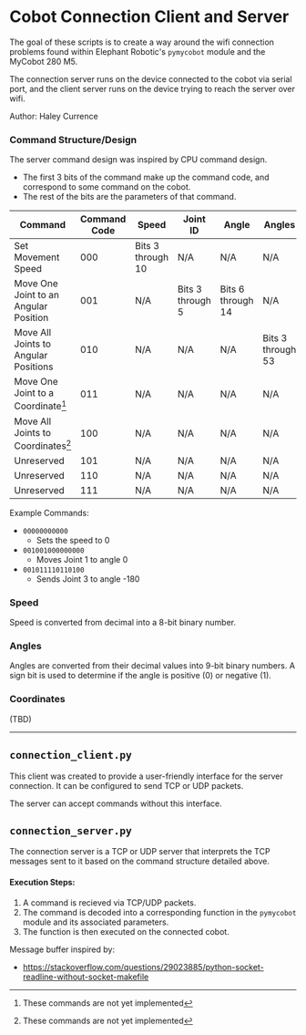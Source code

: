 # Cobot Connection Client and Server

The goal of these scripts is to create a way around the wifi connection problems found within Elephant Robotic's `pymycobot` module and the MyCobot 280 M5. 

The connection server runs on the device connected to the cobot via serial port, and the client server runs on the device trying to reach the server over wifi. 

Author: Haley Currence

### Command Structure/Design

The server command design was inspired by CPU command design. 
- The first 3 bits of the command make up the command code, and correspond to some command on the cobot. 
- The rest of the bits are the parameters of that command.


| Command | Command Code |  Speed | Joint ID | Angle | Angles | Coordinate | Coordinates
| --- | --- | --- | --- | --- | --- | --- | --- |
| Set Movement Speed | 000 | Bits 3 through 10 | N/A | N/A | N/A | N/A | N/A |
| Move One Joint to an Angular Position | 001 | N/A | Bits 3 through 5 | Bits 6 through 14 | N/A | N/A | N/A |
| Move All Joints to Angular Positions | 010 | N/A | N/A | N/A | Bits 3 through 53 | N/A | N/A |
| Move One Joint to a Coordinate[^1] | 011 | N/A | N/A | N/A | N/A | N/A | N/A |
| Move All Joints to Coordinates[^1] | 100 | N/A | N/A | N/A | N/A | N/A | N/A |
| Unreserved | 101 | N/A | N/A | N/A | N/A | N/A | N/A |
| Unreserved | 110 | N/A | N/A | N/A | N/A | N/A | N/A |
| Unreserved | 111 | N/A | N/A | N/A | N/A | N/A | N/A |

Example Commands:
- `00000000000`
    - Sets the speed to 0
- `001001000000000`
    - Moves Joint 1 to angle 0
- `001011110110100`
    - Sends Joint 3 to angle -180

### Speed

Speed is converted from decimal into a 8-bit binary number.

### Angles
Angles are converted from their decimal values into 9-bit binary numbers. A sign bit is used to determine if the angle is positive (0) or negative (1).

### Coordinates

(TBD)

[^1]: These commands are not yet implemented

--- 

## `connection_client.py`

This client was created to provide a user-friendly interface for the server connection. It can be configured to send TCP or UDP packets.

The server can accept commands without this interface.

## `connection_server.py`

The connection server is a TCP or UDP server that interprets the TCP messages sent to it based on the command structure detailed above. 

#### Execution Steps:
1. A command is recieved via TCP/UDP packets.
2. The command is decoded into a corresponding function in the `pymycobot` module and its associated parameters. 
3. The function is then executed on the connected cobot.

Message buffer inspired by:
- https://stackoverflow.com/questions/29023885/python-socket-readline-without-socket-makefile
